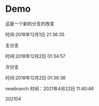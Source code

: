 # Demo
这是一个新的分支的改变

时间:2018年12月1日 21:36:35

主分支

时间:2018年12月2日 01:34:57

次分支

时间:2018年12月2日 01:36:36

newbranch
时间：2021年4月22日 11:40:46

202104